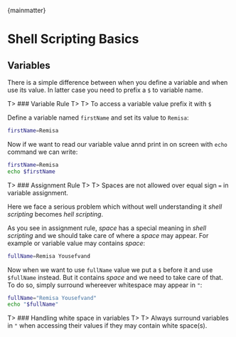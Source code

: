 {mainmatter}

# Shell Scripting Basics

## Variables

There is a simple difference between when you define a variable and when use its value. In latter case you need to prefix a `$` to variable name.

T> ### Variable Rule
T>
T> To access a variable value prefix it with `$`

Define a variable named `firstName` and set its value to `Remisa`:

```bash
firstName=Remisa
```

Now if we want to read our variable value annd print in on screen with `echo` command we can write:

```bash
firstName=Remisa
echo $firstName
```

T> ### Assignment Rule
T>
T> Spaces are not allowed over equal sign `=` in variable assignment.

Here we face a serious problem which without well understanding it *shell scripting* becomes *hell scripting*.

As you see in assignment rule, *space* has a special meaning in *shell scripting* and we should take care of where a *space* may appear. For example or variable value may contains *space*:

```bash
fullName=Remisa Yousefvand
```

Now when we want to use `fullName` value we put a `$` before it and use `$fullName` instead. But it contains *space* and we need to take care of that. To do so, simply surround whereever whitespace may appear in `"`:

```bash
fullName="Remisa Yousefvand"
echo "$fullName"
```

T> ### Handling white space in variables
T>
T> Always surround variables in `"` when accessing their values if they may contain white space(s).
